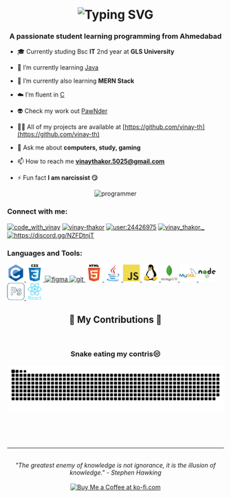 <h1 align="Center"><img height=70 width=500 src="https://readme-typing-svg.demolab.com?font=Fira+Code&duration=3000&center=true&vCenter=true&random=false&width=435&lines=Heyy+there👋🏻;I+am+Vinay🦅" alt="Typing SVG" /></a></h1>
<h3 align="center">A passionate student learning programming from Ahmedabad</h3>

- 🎓 Currently studing Bsc **IT** 2nd year at **GLS University**

- 🔭 I’m currently learning [Java](https://github.com/vinay-th/learn-workspace/tree/main/Java)

- 🌱 I’m currently also learning **MERN Stack**

- ☁️ I’m fluent in [C](https://github.com/vinay-th/Adv_C_Assignmenmts)

- 👽 Check my work out [PawNder](https://vinay-th.github.io/pawnder/)

- 👨‍💻 All of my projects are available at [https://github.com/vinay-th](https://github.com/vinay-th)

- 💬 Ask me about **computers, study, gaming**

- 📫 How to reach me **vinaythakor.5025@gmail.com**

- ⚡ Fun fact **I am narcissist 😏**

<div align="center">
  <img src="https://cdn.dribbble.com/users/1162077/screenshots/3848914/programmer.gif" width="400"  alt="programmer">
</div>

<h3 align="left">Connect with me:</h3>
<p align="left">
<a href="https://twitter.com/code_with_vinay" target="blank"><img align="center" src="https://raw.githubusercontent.com/rahuldkjain/github-profile-readme-generator/master/src/images/icons/Social/twitter.svg" alt="code_with_vinay" height="30" width="40" /></a>
<a href="https://linkedin.com/in/vinay-thakor" target="blank"><img align="center" src="https://raw.githubusercontent.com/rahuldkjain/github-profile-readme-generator/master/src/images/icons/Social/linked-in-alt.svg" alt="vinay-thakor" height="30" width="40" /></a>
<a href="https://stackoverflow.com/users/user:24426975" target="blank"><img align="center" src="https://raw.githubusercontent.com/rahuldkjain/github-profile-readme-generator/master/src/images/icons/Social/stack-overflow.svg" alt="user:24426975" height="30" width="40" /></a>
<a href="https://instagram.com/vinay_thakor._" target="blank"><img align="center" src="https://raw.githubusercontent.com/rahuldkjain/github-profile-readme-generator/master/src/images/icons/Social/instagram.svg" alt="vinay_thakor._" height="30" width="40" /></a>
<a href="https://discord.gg/https://discord.gg/NZFDtnjT" target="blank"><img align="center" src="https://raw.githubusercontent.com/rahuldkjain/github-profile-readme-generator/master/src/images/icons/Social/discord.svg" alt="https://discord.gg/NZFDtnjT" height="30" width="40" /></a>
</p>

<h3 align="left">Languages and Tools:</h3>
<p align="left"> <a href="https://www.cprogramming.com/" target="_blank" rel="noreferrer"> <img src="https://raw.githubusercontent.com/devicons/devicon/master/icons/c/c-original.svg" alt="c" width="40" height="40"/> </a> <a href="https://www.w3schools.com/css/" target="_blank" rel="noreferrer"> <img src="https://raw.githubusercontent.com/devicons/devicon/master/icons/css3/css3-original-wordmark.svg" alt="css3" width="40" height="40"/> </a> <a href="https://www.figma.com/" target="_blank" rel="noreferrer"> <img src="https://www.vectorlogo.zone/logos/figma/figma-icon.svg" alt="figma" width="40" height="40"/> </a> <a href="https://git-scm.com/" target="_blank" rel="noreferrer"> <img src="https://www.vectorlogo.zone/logos/git-scm/git-scm-icon.svg" alt="git" width="40" height="40"/> </a> <a href="https://www.w3.org/html/" target="_blank" rel="noreferrer"> <img src="https://raw.githubusercontent.com/devicons/devicon/master/icons/html5/html5-original-wordmark.svg" alt="html5" width="40" height="40"/> </a> <a href="https://www.java.com" target="_blank" rel="noreferrer"> <img src="https://raw.githubusercontent.com/devicons/devicon/master/icons/java/java-original.svg" alt="java" width="40" height="40"/> </a> <a href="https://developer.mozilla.org/en-US/docs/Web/JavaScript" target="_blank" rel="noreferrer"> <img src="https://raw.githubusercontent.com/devicons/devicon/master/icons/javascript/javascript-original.svg" alt="javascript" width="40" height="40"/> </a> <a href="https://www.linux.org/" target="_blank" rel="noreferrer"> <img src="https://raw.githubusercontent.com/devicons/devicon/master/icons/linux/linux-original.svg" alt="linux" width="40" height="40"/> </a> <a href="https://www.mongodb.com/" target="_blank" rel="noreferrer"> <img src="https://raw.githubusercontent.com/devicons/devicon/master/icons/mongodb/mongodb-original-wordmark.svg" alt="mongodb" width="40" height="40"/> </a> <a href="https://www.mysql.com/" target="_blank" rel="noreferrer"> <img src="https://raw.githubusercontent.com/devicons/devicon/master/icons/mysql/mysql-original-wordmark.svg" alt="mysql" width="40" height="40"/> </a> <a href="https://nodejs.org" target="_blank" rel="noreferrer"> <img src="https://raw.githubusercontent.com/devicons/devicon/master/icons/nodejs/nodejs-original-wordmark.svg" alt="nodejs" width="40" height="40"/> </a> <a href="https://www.photoshop.com/en" target="_blank" rel="noreferrer"> <img src="https://raw.githubusercontent.com/devicons/devicon/master/icons/photoshop/photoshop-line.svg" alt="photoshop" width="40" height="40"/> </a> <a href="https://reactjs.org/" target="_blank" rel="noreferrer"> <img src="https://raw.githubusercontent.com/devicons/devicon/master/icons/react/react-original-wordmark.svg" alt="react" width="40" height="40"/> </a> <a href="https://www.adobe.com/products/xd.html" target="_blank" rel="noreferrer"> </a> </p>
<div align="center">
  <h2>🐍 My Contributions 🐍</h2>
  <br>
  <h3>Snake eating my contris😒</h3>
  <img alt="snake eating my contributions" src="https://raw.githubusercontent.com/salesp07/salesp07/output/github-contribution-grid-snake.svg" />
  
  <br/><br/><br/>
</div>
<hr/>

<br/>

<div align="center">
  <i>"The greatest enemy of knowledge is not ignorance, it is the illusion of knowledge." - Stephen Hawking</i>
  <br><br>
<a href='https://ko-fi.com/vinaythakor' target='_blank'><img height='64' style='border:0px;height:64px;' src='https://storage.ko-fi.com/cdn/kofi1.png?v=3' border='0' alt='Buy Me a Coffee at ko-fi.com' /></a>
</div>
